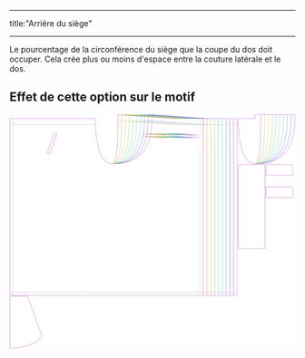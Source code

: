 - - -
title:"Arrière du siège"
- - -

Le pourcentage de la circonférence du siège que la coupe du dos doit occuper. Cela crée plus ou moins d'espace entre la couture latérale et le dos.

## Effet de cette option sur le motif

![Cette image montre l'effet de cette option en superposant plusieurs variantes qui ont une valeur différente pour cette option](waralee_crotchback_sample.svg "Effet de cette option sur le patron")
